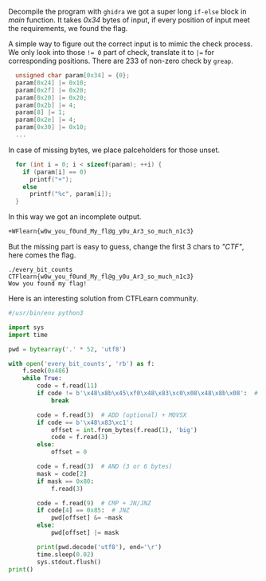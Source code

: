 
Decompile the program with ``ghidra`` we got a super long ``if-else`` block in *main* function. It takes *0x34* bytes of input, if every position of input meet the requirements, we found the flag. 

A simple way to figure out the correct input is to mimic the check process. We only look into those ``!= 0`` part of check, translate it to ``|=`` for corresponding positions. There are 233 of non-zero check by ``greap``.

```c
  unsigned char param[0x34] = {0};
  param[0x24] |= 0x10;
  param[0x2f] |= 0x20;
  param[0x20] |= 0x20;
  param[0x2b] |= 4;
  param[8] |= 1;
  param[0x2e] |= 4;
  param[0x30] |= 0x10;
  ...
```

In case of missing bytes, we place palceholders for those unset.

```c
  for (int i = 0; i < sizeof(param); ++i) {
    if (param[i] == 0)
      printf("+");
    else
      printf("%c", param[i]);
  }
```


In this way we got an incomplete output.

```bash
+WFlearn{w0w_you_f0und_My_fl@g_y0u_Ar3_so_much_n1c3}
```

But the missing part is easy to guess, change the first 3 chars to *"CTF"*, here comes the flag.

```
./every_bit_counts CTFlearn{w0w_you_f0und_My_fl@g_y0u_Ar3_so_much_n1c3}
Wow you found my flag!
```

Here is an interesting solution from CTFLearn community.

```python
#/usr/bin/env python3

import sys
import time

pwd = bytearray('.' * 52, 'utf8')

with open('every_bit_counts', 'rb') as f:
    f.seek(0x486)
    while True:
        code = f.read(11)
        if code != b'\x48\x8b\x45\xf0\x48\x83\xc0\x08\x48\x8b\x08':  # MOV+ADD+MOV
            break

        code = f.read(3)  # ADD (optional) + MOVSX
        if code == b'\x48\x83\xc1':
            offset = int.from_bytes(f.read(1), 'big')
            code = f.read(3)
        else:
            offset = 0

        code = f.read(3)  # AND (3 or 6 bytes)
        mask = code[2]
        if mask == 0x80:
            f.read(3)

        code = f.read(9)  # CMP + JN/JNZ
        if code[4] == 0x85:  # JNZ
            pwd[offset] &= ~mask
        else:
            pwd[offset] |= mask

        print(pwd.decode('utf8'), end='\r')
        time.sleep(0.02)
        sys.stdout.flush()
print()
```
